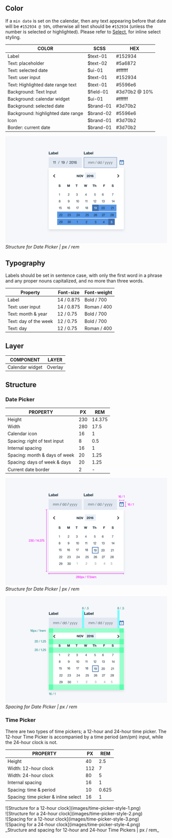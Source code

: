 ## Color
If a `min date` is set on the calendar, then any text appearing before that date will be `#152934 @ 50%`, otherwise all text should be `#152934` (unless the number is selected or highlighted). Please refer to [Select](/components/select), for inline select styling.



| COLOR                    | SCSS       | HEX       |
|--------------------------|------------|-----------|
| Label                    | $text-01   | #152934   |
| Text: placeholder        | $text-02   | #5a6872   |
| Text: selected date      | $ui-01     | #ffffff   |
| Text: user input         | $text-01   | #152934   |
| Text: Highlighted date range text  | $text-01   | #5596e6   |
| Background: Text Input   | $field-01  | #3d70b2 @ 10%|
| Background: calendar widget | $ui-01     | #ffffff   |
| Background: selected date| $brand-01  | #3d70b2   |
| Background: highlighted date range       | $brand-02  | #5596e6   |
| Icon                     | $brand-01  | #3d70b2   |
| Border: current date     | $brand-01  | #3d70b2   |




![Structure for Date Picker](images/date-picker-style-1.png)
_Structure for Date Picker | px / rem_



## Typography
Labels should be set in sentence case, with only the first word in a phrase and any proper nouns capitalized, and no more than three words.

| Property         | Font-size       | Font-weight  |
|------------------|-----------------|--------------|
| Label            | 14 / 0.875      | Bold / 700   |
| Text: user input  | 14 / 0.875      | Roman / 400  |
| Text: month & year | 12 / 0.75     | Bold / 700   |
| Text: day of the week | 12 / 0.75  | Bold / 700   |
| Text: day        | 12 / 0.75       | Roman / 400  |


## Layer
| COMPONENT                     | LAYER    |
|-------------------------------|----------|
| Calendar widget               | Overlay  |


## Structure


### Date Picker

| PROPERTY                     | PX  | REM    |
|------------------------------|-----|--------|
| Height                       | 230 | 14.375 |
| Width                        | 280 | 17.5   |
| Calendar icon                | 16  | 1      |
| Spacing: right of text input | 8   | 0.5    |
| Internal spacing             | 16  | 1      |
| Spacing: month & days of week| 20  | 1.25   |
| Spacing: days of week & days | 20  | 1.25   |
| Current date border          | 2   | -      |


![Structure for Date Picker](images/date-picker-style-2.png)
_Structure for Date Picker | px / rem_

![Spacing for Date Picker](images/date-picker-style-3.png)
_Spacing for Date Picker | px / rem_

### Time Picker
There are two types of time pickers; a 12-hour and 24-hour time picker. The 12-hour Time Picker is accompanied by a time period (am/pm) input, while the 24-hour clock is not.

| PROPERTY                     | PX  | REM   |
|------------------------------|-----|-------|
| Height                       | 40  | 2.5   |
| Width: 12-hour clock         | 112 | 7     |
| Width: 24-hour clock         | 80  | 5     |
| Internal spacing             | 16  | 1     |
| Spacing: time & period       | 10  | 0.625  |
| Spacing: time picker & inline select | 16  | 1  |



<div data-insert-component="ImageGrid">
  <div>
    ![Structure for a 12-hour clock](images/time-picker-style-1.png)
  </div>
  <div>
    ![Structure for a 24-hour clock](images/time-picker-style-2.png)
  </div>
  <div>
    ![Spacing for a 12-hour clock](images/time-picker-style-3.png)
  </div>
  <div>
    ![Spacing for a 24-hour clock](images/time-picker-style-4.png)
  </div>
</div>
_Structure and spacing for 12-hour and 24-hour Time Pickers | px / rem_
